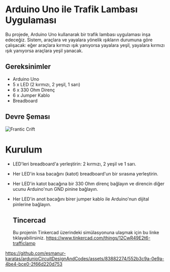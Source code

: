 # Arduino Uno ile Trafik Lambası Uygulaması
Bu projede, Arduino Uno kullanarak bir trafik lambası uygulaması inşa edeceğiz. Sistem, araçlara ve yayalara yönelik ışıkların durumuna göre çalışacak: eğer araçlara kırmızı ışık yanıyorsa yayalara yeşil, yayalara kırmızı ışık yanıyorsa araçlara yeşil yanacak.

## Gereksinimler
- Arduino Uno
- 5 x LED (2 kırmızı, 2 yeşil, 1 sarı)
- 6 x 330 Ohm Direnç
- 6 x Jumper Kablo
- Breadboard

## Devre Şeması
![Frantic Crift](https://github.com/esmanur-karatas/ardunioCircuitDesignAndCodes/assets/83882274/ee403d49-81ef-4ec5-8bb3-54232aee69c6)


# Kurulum
- LED'leri breadboard'a yerleştirin: 2 kırmızı, 2 yeşil ve 1 sarı.
- Her LED'in kısa bacağını (katot) breadboard'un bir sırasına yerleştirin.
- Her LED'in katot bacağına bir 330 Ohm direnç bağlayın ve direncin diğer ucunu Arduino'nun GND pinine bağlayın.
- Her LED'in anot bacağını birer jumper kablo ile Arduino'nun dijital pinlerine bağlayın.

  ## Tincercad
  Bu projenin Tinkercad üzerindeki simülasyonuna ulaşmak için bu linke tıklayabilirsiniz.
https://www.tinkercad.com/things/12CwR49E2t6-trafficlamp



https://github.com/esmanur-karatas/ardunioCircuitDesignAndCodes/assets/83882274/552b3c9a-0e9a-4be4-bce0-2f66d220d753

